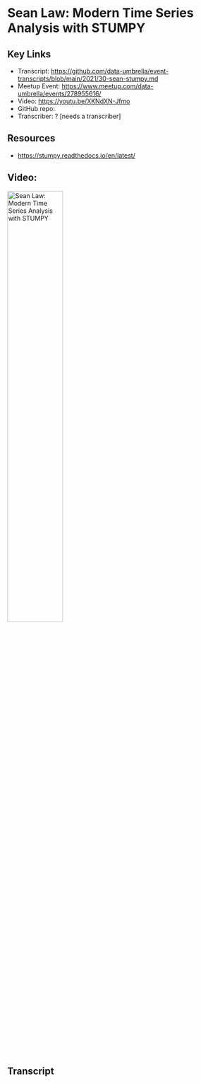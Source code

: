 # Sean Law: Modern Time Series Analysis with STUMPY

## Key Links
- Transcript:  https://github.com/data-umbrella/event-transcripts/blob/main/2021/30-sean-stumpy.md
- Meetup Event:  https://www.meetup.com/data-umbrella/events/278955616/
- Video:  https://youtu.be/XKNdXN-Jfmo
- GitHub repo:
- Transcriber:  ? [needs a transcriber]

## Resources
- https://stumpy.readthedocs.io/en/latest/


## Video:

<a href="http://www.youtube.com/watch?feature=player_embedded&v=XKNdXN-Jfmo" target="_blank"><img src="http://img.youtube.com/vi/XKNdXN-Jfmo/0.jpg" 
alt="Sean Law: Modern Time Series Analysis with STUMPY" width="50%" /></a>

## Transcript
